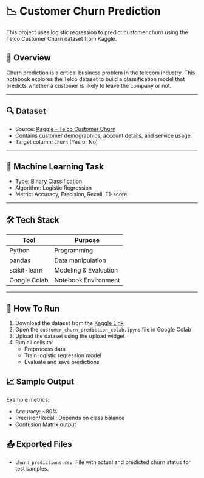 # 📉 Customer Churn Prediction

This project uses logistic regression to predict customer churn using the Telco Customer Churn dataset from Kaggle.

## 📌 Overview

Churn prediction is a critical business problem in the telecom industry. This notebook explores the Telco dataset to build a classification model that predicts whether a customer is likely to leave the company or not.

---

## 🔍 Dataset

- Source: [Kaggle - Telco Customer Churn](https://www.kaggle.com/datasets/blastchar/telco-customer-churn)
- Contains customer demographics, account details, and service usage.
- Target column: `Churn` (Yes or No)

---

## 🧠 Machine Learning Task

- Type: Binary Classification
- Algorithm: Logistic Regression
- Metric: Accuracy, Precision, Recall, F1-score

---

## 🛠️ Tech Stack

| Tool | Purpose |
|------|---------|
| Python | Programming |
| pandas | Data manipulation |
| scikit-learn | Modeling & Evaluation |
| Google Colab | Notebook Environment |

---

## 🚀 How To Run

1. Download the dataset from the [Kaggle Link](https://www.kaggle.com/datasets/blastchar/telco-customer-churn)
2. Open the `customer_churn_prediction_colab.ipynb` file in Google Colab
3. Upload the dataset using the upload widget
4. Run all cells to:
   - Preprocess data
   - Train logistic regression model
   - Evaluate and save predictions

## 📈 Sample Output

Example metrics:
- Accuracy: ~80%
- Precision/Recall: Depends on class balance
- Confusion Matrix output

## 📤 Exported Files

- `churn_predictions.csv`: File with actual and predicted churn status for test samples.
